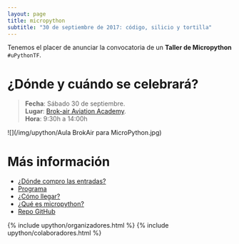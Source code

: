 ```yaml
---
layout: page
title: micropython
subtitle: "30 de septiembre de 2017: código, silicio y tortilla"
---
```


Tenemos el placer de anunciar la convocatoria de un **Taller de Micropython** `#uPythonTF`.

# ¿Dónde y cuándo se celebrará?

> **Fecha**: Sábado 30 de septiembre.  
> **Lugar**: [Brok-air Aviation Academy](mapa).  
> **Hora**: 9:30h a 14:00h

![](/img/upython/Aula BrokAir para MicroPython.jpg)

# Más información

- [¿Dónde compro las entradas?](entradas)
- [Programa](programa)
- [¿Cómo llegar?](mapa)
- [¿Qué es micropython?](micropython)
- [Repo GitHub](https://github.com/pythoncanarias/upython) 

{% include upython/organizadores.html %}
{% include upython/colaboradores.html %}

